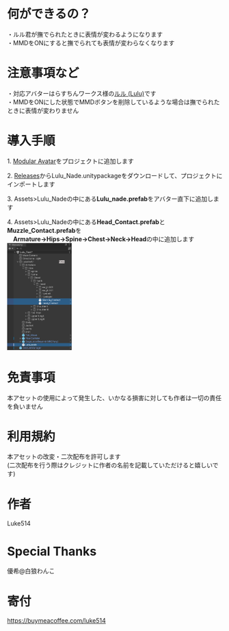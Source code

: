 # 何ができるの？
・ルル君が撫でられたときに表情が変わるようになります  
・MMDをONにすると撫でられても表情が変わらなくなります  
  
# 注意事項など
・対応アバターはらすちんワークス様の[ルル (Lulu)](https://aoikarasu.booth.pm/items/4271776)です  
・MMDをONにした状態でMMDボタンを削除しているような場合は撫でられたときに表情が変わりません  
  
# 導入手順
1.&nbsp;[Modular Avatar](https://modular-avatar.nadena.dev/ja)をプロジェクトに追加します  
  
2.&nbsp;[Releases](https://github.com/Luke-514/Lulu_Nade/releases/latest)からLulu_Nade.unitypackageをダウンロードして、プロジェクトにインポートします  
  
3.&nbsp;Assets>Lulu_Nadeの中にある**Lulu_nade.prefab**をアバター直下に追加します  
  
4.&nbsp;Assets>Lulu_Nadeの中にある**Head_Contact.prefab**と**Muzzle_Contact.prefab**を  
&emsp;**Armature→Hips→Spine→Chest→Neck→Head**の中に追加します  
<img src="image/Prefab配置.png" width="30%" />  
  
# 免責事項
本アセットの使用によって発生した、いかなる損害に対しても作者は一切の責任を負いません  
  
# 利用規約
本アセットの改変・二次配布を許可します  
(二次配布を行う際はクレジットに作者の名前を記載していただけると嬉しいです)  
  
# 作者
Luke514  
  
# Special Thanks
優希@白狼わんこ  
  
# 寄付
https://buymeacoffee.com/luke514
